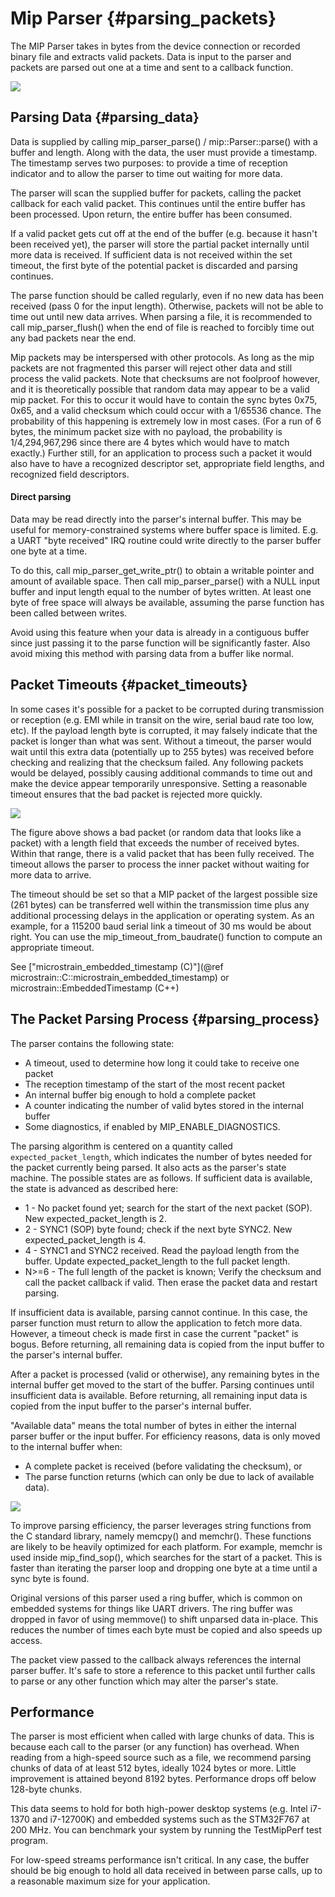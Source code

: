 Mip Parser {#parsing_packets}
==========

The MIP Parser takes in bytes from the device connection or recorded binary
file and extracts valid packets. Data is input to the parser and
packets are parsed out one at a time and sent to a callback function.

![](mip_parser.svg)

Parsing Data  {#parsing_data}
------------

Data is supplied by calling mip_parser_parse() / mip::Parser::parse() with
a buffer and length. Along with the data, the user must provide a timestamp.
The timestamp serves two purposes: to provide a time of reception indicator
and to allow the parser to time out waiting for more data.

The parser will scan the supplied buffer for packets, calling the packet
callback for each valid packet. This continues until the entire buffer has
been processed. Upon return, the entire buffer has been consumed.

If a valid packet gets cut off at the end of the buffer (e.g. because it
hasn't been received yet), the parser will store the partial packet internally
until more data is received. If sufficient data is not received within the
set timeout, the first byte of the potential packet is discarded and parsing
continues.

The parse function should be called regularly, even if no new data has been
received (pass 0 for the input length). Otherwise, packets will not be able
to time out until new data arrives. When parsing a file, it is recommended
to call mip_parser_flush() when the end of file is reached to forcibly
time out any bad packets near the end.

Mip packets may be interspersed with other protocols. As long as the mip
packets are not fragmented this parser will reject other data and still
process the valid packets. Note that checksums are not foolproof however,
and it is theoretically possible that random data may appear to be a valid
mip packet. For this to occur it would have to contain the sync bytes 0x75,
0x65, and a valid checksum which could occur with a 1/65536 chance. The
probability of this happening is extremely low in most cases. (For a run of
6 bytes, the minimum packet size with no payload, the probability is
1/4,294,967,296 since there are 4 bytes which would have to match exactly.)
Further still, for an application to process such a packet it would also
have to have a recognized descriptor set, appropriate field lengths, and
recognized field descriptors.

#### Direct parsing

Data may be read directly into the parser's internal buffer. This may be
useful for memory-constrained systems where buffer space is limited.
E.g. a UART "byte received" IRQ routine could write directly to the
parser buffer one byte at a time.

To do this, call mip_parser_get_write_ptr() to obtain a writable pointer and
amount of available space. Then call mip_parser_parse() with a NULL input buffer
and input length equal to the number of bytes written. At least one byte of
free space will always be available, assuming the parse function has been called
between writes.

Avoid using this feature when your data is already in a contiguous buffer
since just passing it to the parse function will be significantly faster.
Also avoid mixing this method with parsing data from a buffer like normal.


Packet Timeouts  {#packet_timeouts}
---------------

In some cases it's possible for a packet to be corrupted during
transmission or reception (e.g. EMI while in transit on the wire, serial
baud rate too low, etc). If the payload length byte is corrupted, it may
falsely indicate that the packet is longer than what was sent. Without a
timeout, the parser would wait until this extra data (potentially up to 255
bytes) was received before checking and realizing that the checksum failed.
Any following packets would be delayed, possibly causing additional commands
to time out and make the device appear temporarily unresponsive. Setting a
reasonable timeout ensures that the bad packet is rejected more quickly.

![](mip_packet_timeout.svg)

The figure above shows a bad packet (or random data that looks like a packet)
with a length field that exceeds the number of received bytes. Within that
range, there is a valid packet that has been fully received. The timeout
allows the parser to process the inner packet without waiting for more data
to arrive.

The timeout should be set so that a MIP packet of the largest possible
size (261 bytes) can be transferred well within the transmission time plus
any additional processing delays in the application or operating system.
As an example, for a 115200 baud serial link a timeout of 30 ms would be
about right. You can use the mip_timeout_from_baudrate() function to
compute an appropriate timeout.

See ["microstrain_embedded_timestamp (C)"](@ref microstrain::C::microstrain_embedded_timestamp) or microstrain::EmbeddedTimestamp (C++)

The Packet Parsing Process  {#parsing_process}
--------------------------

The parser contains the following state:
* A timeout, used to determine how long it could take to receive one packet
* The reception timestamp of the start of the most recent packet
* An internal buffer big enough to hold a complete packet
* A counter indicating the number of valid bytes stored in the internal buffer
* Some diagnostics, if enabled by MIP_ENABLE_DIAGNOSTICS.

The parsing algorithm is centered on a quantity called `expected_packet_length`,
which indicates the number of bytes needed for the packet currently being
parsed. It also acts as the parser's state machine. The possible states are as
follows. If sufficient data is available, the state is advanced as described
here:
* 1 - No packet found yet; search for the start of the next packet (SOP).
  New expected_packet_length is 2.
* 2 - SYNC1 (SOP) byte found; check if the next byte SYNC2. New
  expected_packet_length is 4. 
* 4 - SYNC1 and SYNC2 received. Read the payload length from the buffer. Update 
  expected_packet_length to the full packet length.
* N>=6 - The full length of the packet is known; Verify the checksum and call
  the packet callback if valid. Then erase the packet data and restart parsing.

If insufficient data is available, parsing cannot continue. In this case, the
parser function must return to allow the application to fetch more data.
However, a timeout check is made first in case the current "packet" is bogus.
Before returning, all remaining data is copied from the input buffer to the
parser's internal buffer.

After a packet is processed (valid or otherwise), any remaining bytes in the
internal buffer get moved to the start of the buffer. Parsing continues until
insufficient data is available. Before returning, all remaining input data is
copied from the input buffer to the parser's internal buffer.

"Available data" means the total number of bytes in either the internal parser
buffer or the input buffer. For efficiency reasons, data is only moved to the
internal buffer when:
* A complete packet is received (before validating the checksum), or
* The parse function returns (which can only be due to lack of available data).

![](mip_parser_parse.svg)

To improve parsing efficiency, the parser leverages string functions from the C standard
library, namely memcpy() and memchr(). These functions are likely to be heavily optimized
for each platform. For example, memchr is used inside mip_find_sop(), which searches for
the start of a packet. This is faster than iterating the parser loop and dropping one byte
at a time until a sync byte is found.

Original versions of this parser used a ring buffer, which is common on embedded systems
for things like UART drivers. The ring buffer was dropped in favor of using memmove() to
shift unparsed data in-place. This reduces the number of times each byte must be
copied and also speeds up access.

The packet view passed to the callback always references the internal parser buffer. It's
safe to store a reference to this packet until further calls to parse or any other
function which may alter the parser's state.

Performance
-----------

The parser is most efficient when called with large chunks of data. This is
because each call to the parser (or any function) has overhead. When reading
from a high-speed source such as a file, we recommend parsing chunks of data
of at least 512 bytes, ideally 1024 bytes or more. Little improvement is
attained beyond 8192 bytes. Performance drops off below 128-byte chunks.

This data seems to hold for both high-power desktop systems (e.g. Intel
i7-1370 and i7-12700K) and embedded systems such as the STM32F767 at 200 MHz.
You can benchmark your system by running the TestMipPerf test program.

For low-speed streams performance isn't critical. In any case, the buffer
should be big enough to hold all data received in between parse calls, up to
a reasonable maximum size for your application.
